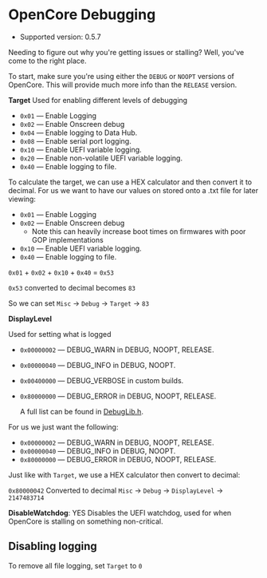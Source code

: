 # OpenCore Debugging

* Supported version: 0.5.7

Needing to figure out why you're getting issues or stalling? Well, you've come to the right place.

To start, make sure you're using either the `DEBUG` or `NOOPT` versions of OpenCore. This will provide much more info than the `RELEASE` version.

**Target** Used for enabling different levels of debugging

* `0x01` — Enable Logging
* `0x02` — Enable Onscreen debug
* `0x04` — Enable logging to Data Hub.
* `0x08` — Enable serial port logging.
* `0x10` — Enable UEFI variable logging.
* `0x20` — Enable non-volatile UEFI variable logging. 
* `0x40` — Enable logging to file.

To calculate the target, we can use a HEX calculator and then convert it to decimal. For us we want to have our values on stored onto a .txt file for later viewing:

* `0x01` — Enable Logging
* `0x02` — Enable Onscreen debug
   * Note this can heavily increase boot times on firmwares with poor GOP implementations
* `0x10` — Enable UEFI variable logging.
* `0x40` — Enable logging to file.

`0x01` + `0x02` + `0x10` + `0x40` = `0x53`

`0x53` converted to decimal becomes `83`

So we can set `Misc` -> `Debug` -> `Target` -> `83`

**DisplayLevel**

Used for setting what is logged

* `0x00000002` — DEBUG\_WARN in DEBUG, NOOPT, RELEASE.
* `0x00000040` — DEBUG\_INFO in DEBUG, NOOPT.
* `0x00400000` — DEBUG\_VERBOSE in custom builds.
* `0x80000000` — DEBUG\_ERROR in DEBUG, NOOPT, RELEASE.

  A full list can be found in [DebugLib.h](https://github.com/tianocore/edk2/blob/UDK2018/MdePkg/Include/Library/DebugLib.h).

For us we just want the following:

* `0x00000002` — DEBUG\_WARN in DEBUG, NOOPT, RELEASE.
* `0x00000040` — DEBUG\_INFO in DEBUG, NOOPT.
* `0x80000000` — DEBUG\_ERROR in DEBUG, NOOPT, RELEASE.

Just like with `Target`, we use a HEX calculator then convert to decimal:

`0x80000042` Converted to decimal `Misc` -> `Debug` -> `DisplayLevel` -> `2147483714`

**DisableWatchdog**: YES Disables the UEFI watchdog, used for when OpenCore is stalling on something non-critical.

## Disabling logging

To remove all file logging, set `Target` to `0`
